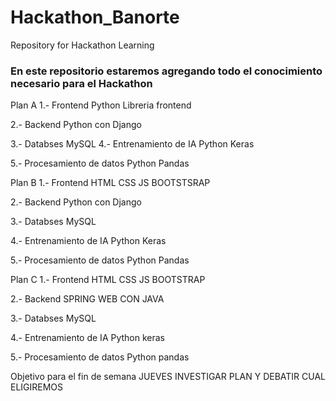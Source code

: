 # Hackathon_Banorte
Repository for Hackathon Learning
### En este repositorio estaremos agregando todo el conocimiento necesario para el Hackathon

Plan A
1.- Frontend
  Python Libreria frontend

2.- Backend
    Python con Django

3.- Databses
   MySQL
4.- Entrenamiento de IA
  Python Keras

5.- Procesamiento de datos
  Python Pandas

Plan B
1.- Frontend 
  HTML CSS JS BOOTSTSRAP

2.- Backend
  Python con Django

3.- Databses
  MySQL

4.- Entrenamiento de IA
  Python Keras

5.- Procesamiento de datos
  Python Pandas
  
Plan C
1.- Frontend 
  HTML CSS JS BOOTSTRAP
  
2.- Backend 
  SPRING WEB CON JAVA
  
3.- Databses
  MySQL

4.- Entrenamiento de IA
  Python keras
  
5.- Procesamiento de datos
  Python pandas

Objetivo para el fin de semana JUEVES INVESTIGAR PLAN Y DEBATIR CUAL ELIGIREMOS
